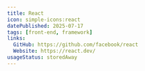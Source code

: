 ```yaml
---
title: React
icon: simple-icons:react
datePublished: 2025-07-17
tags: [front-end, framework]
links:
  GitHub: https://github.com/facebook/react
  Website: https://react.dev/
usageStatus: storedAway
---
```

